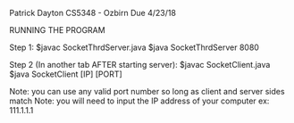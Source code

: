 Patrick Dayton
CS5348 - Ozbirn
Due 4/23/18


RUNNING THE PROGRAM

Step 1:
$javac SocketThrdServer.java
$java SocketThrdServer 8080

Step 2 (In another tab AFTER starting server):
$javac SocketClient.java
$java SocketClient [IP] [PORT]



Note: you can use any valid port number so long as client and server sides match
Note: you will need to input the IP address of your computer ex: 111.1.1.1
